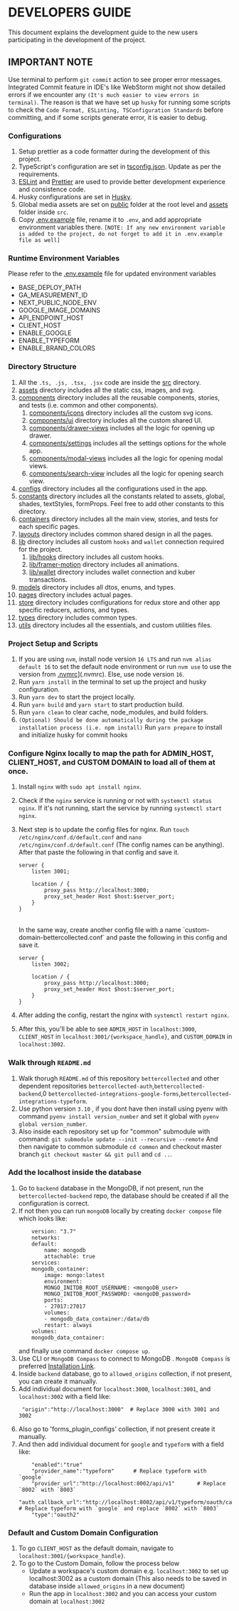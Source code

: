 # DEVELOPERS GUIDE

This document explains the development guide to the new users participating in the development of the project.

## IMPORTANT NOTE

Use terminal to perform `git commit` action to see proper error messages. Integrated Commit feature in IDE's like WebStorm
might not show detailed errors if we encounter any `(It's much easier to view errors in terminal)`. The reason is that we have
set up `husky` for running some scripts to check the `Code Format, ESLinting, TSConfiguration Standards` before committing, and if some scripts generate error, it is easier to debug.

### Configurations

1. Setup prettier as a code formatter during the development of this project.
2. TypeScript's configuration are set in [tsconfig.json](tsconfig.json). Update as per the requirements.
3. [ESLint](.eslintrc.json) and [Prettier](prettier.config.js) are used to provide better development experience and consistence code.
4. Husky configurations are set in [Husky](.husky/pre-commit).
5. Global media assets are set on [public](public) folder at the root level and [assets](src/assets) folder inside `src`.
6. Copy [.env.example](.env.example) file, rename it to `.env`, and add appropriate environment variables there. `[NOTE: If any new environment variable is added to the project, do not forget to add it in .env.example file as well]`

### Runtime Environment Variables

Please refer to the [.env.example](.env.example) file for updated environment variables

-   BASE_DEPLOY_PATH
-   GA_MEASUREMENT_ID
-   NEXT_PUBLIC_NODE_ENV
-   GOOGLE_IMAGE_DOMAINS
-   API_ENDPOINT_HOST
-   CLIENT_HOST
-   ENABLE_GOOGLE
-   ENABLE_TYPEFORM
-   ENABLE_BRAND_COLORS

### Directory Structure

1. All the `.ts, .js, .tsx, .jsx` code are inside the [src](src) directory.
2. [assets](src/assets) directory includes all the static css, images, and svg.
3. [components](src/components) directory includes all the reusable components, stories, and tests (i.e. common and other components).
    1. [components/icons](src/components/icons) directory includes all the custom svg icons.
    2. [components/ui](src/components/ui) directory includes all the custom shared UI.
    3. [components/drawer-views](src/components/drawer-views) includes all the logic for opening up drawer.
    4. [components/settings](src/components/settings) includes all the settings options for the whole app.
    5. [components/modal-views](src/components/modal-views) includes all the logic for opening modal views.
    6. [components/search-view](src/components/search-view) includes all the logic for opening search view.
4. [configs](src/configs) directory includes all the configurations used in the app.
5. [constants](src/constants) directory includes all the constants related to assets, global, shades, textStyles, formProps. Feel free to add other constants to this directory.
6. [containers](src/containers) directory includes all the main view, stories, and tests for each specific pages.
7. [layouts](src/layouts) directory includes common shared design in all the pages.
8. [lib](src/lib) directory includes all custom `hooks` and `wallet` connection required for the project.
    1. [lib/hooks](src/lib/hooks) directory includes all custom hooks.
    2. [lib/framer-motion](src/lib/framer-motion) directory includes all animations.
    3. [lib/wallet](src/lib/wallet) directory includes wallet connection and kuber transactions.
9. [models](src/models) directory includes all dtos, enums, and types.
10. [pages](src/pages) directory includes actual pages.
11. [store](src/store) directory includes configurations for redux store and other app specific reducers, actions, and types.
12. [types](src/types) directory includes common types.
13. [utils](src/utils) directory includes all the essentials, and custom utilities files.

### Project Setup and Scripts

1. If you are using `nvm`, install node version `16 LTS` and run `nvm alias default 16` to set the default node environment or run `nvm use` to use the version from [.nvmrc](.nvmrc)](.nvmrc). Else, use node version `16`.
2. Run `yarn install` in the terminal to set up the project and husky configuration.
3. Run `yarn dev` to start the project locally.
4. Run `yarn build` and `yarn start` to start production build.
5. Run `yarn clean` to clear cache, node_modules, and build folders.
6. `(Optional) Should be done automatically during the package installation process (i.e. npm install)` Run `yarn prepare` to install and initialize husky for commit hooks

### Configure Nginx locally to map the path for ADMIN_HOST, CLIENT_HOST, and CUSTOM DOMAIN to load all of them at once.

1. Install `nginx` with `sudo apt install nginx`.
2. Check if the `nginx` service is running or not with `systemctl status nginx`. If it's not running, start the service by running `systemctl start nginx`.
3. Next step is to update the config files for nginx. Run `touch /etc/nginx/conf.d/default.conf` and `nano /etc/nginx/conf.d/default.conf` (The config names can be anything). After that paste the following in that config and save it.

    ```
    server {
        listen 3001;

        location / {
            proxy_pass http://localhost:3000;
            proxy_set_header Host $host:$server_port;
        }
    }
    ```

    <br/>
    In the same way, create another config file with a name `custom-domain-bettercollected.conf` and paste the following in this config and save it.

    ```
    server {
        listen 3002;

        location / {
            proxy_pass http://localhost:3000;
            proxy_set_header Host $host:$server_port;
        }
    }
    ```

4. After adding the config, restart the nginx with `systemctl restart nginx`.
5. After this, you'll be able to see `ADMIN_HOST` in `localhost:3000`, `CLIENT_HOST` in `localhost:3001/{workspace_handle}`, and `CUSTOM_DOMAIN` in `localhost:3002`.

### Walk through `README.md`

1.  Walk thorugh `README.md` of this repository `bettercollected` and other dependent repositories `bettercollected-auth`,`bettercollected-backend`,0 `bettercollected-integrations-google-forms`,`bettercollected-integrations-typeform`.
2.  Use python version `3.10` , if you dont have then install using pyenv with command `pyenv install version_number` and set it global with `pyenv global version_number`.
3.  Also inside each repository set up for "common" submodule with command:
    `git submodule update --init --recursive --remote`
    And then navigate to common submodule `cd common` and checkout master branch `git checkout master && git pull` and `cd ..`.

### Add the localhost inside the database

1. Go to `backend` database in the MongoDB, if not present, run the `bettercollected-backend` repo, the database should be created if all the configuration is correct.
2. If not then you can run `mongoDB` locally by creating `docker compose` file which looks like:
    ```
        version: "3.7"
        networks:
        default:
            name: mongodb
            attachable: true
        services:
        mongodb_container:
            image: mongo:latest
            environment:
            MONGO_INITDB_ROOT_USERNAME: <mongoDB_user>
            MONGO_INITDB_ROOT_PASSWORD: <mongoDB_password>
            ports:
            - 27017:27017
            volumes:
            - mongodb_data_container:/data/db
            restart: always
        volumes:
        mongodb_data_container:
    ```
    and finally use command `docker compose up`.
3. Use CLI or `MongoDB Compass` to connect to MongoDB . `MongoDB Compass` is preferred [Installation Link](https://www.mongodb.com/try/download/compass).
4. Inside `backend` database, go to `allowed_origins` collection, if not present, you can create it manually.
5. Add individual document for `localhost:3000`, `localhost:3001`, and `localhost:3002` with a field like:
    ```
     "origin":"http://localhost:3000"  # Replace 3000 with 3001 and 3002
    ```
6. Also go to 'forms_plugin_configs' collection, if not present create it manually.
7. And then add individual document for `google` and `typeform` with a field like:
    ```
        "enabled":"true"
        "provider_name":"typeform"      # Replace typeform with `google`
        "provider_url":"http://localhost:8002/api/v1"       # Replace `8002` with `8003`
        "auth_callback_url":"http://localhost:8002/api/v1/typeform/oauth/callback"      # Replace typeform with `google` and replace `8002` with `8003`
        "type":"oauth2"
    ```

### Default and Custom Domain Configuration

1. To go `CLIENT_HOST` as the default domain, navigate to `localhost:3001/{workspace_handle}`.
2. To go to the Custom Domain, follow the process below
    - Update a workspace's custom domain e.g. `localhost:3002` to set up localhost:3002 as a custom domain (This also needs to be saved in database inside `allowed_origins` in a new document)
    - Run the app in `localhost:3002` and you can access your custom domain at `localhost:3002`
